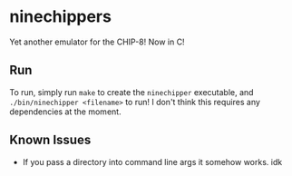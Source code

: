 # ninechippers

Yet another emulator for the CHIP-8! Now in C!

## Run

To run, simply run `make` to create the `ninechipper` executable, and `./bin/ninechipper <filename>` to run!
I don't think this requires any dependencies at the moment.

## Known Issues

- If you pass a directory into command line args it somehow works. idk
